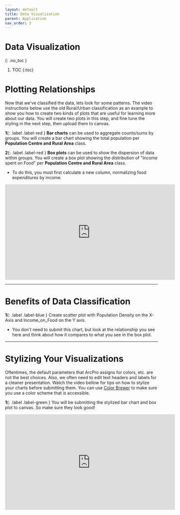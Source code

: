 ```yaml
---
layout: default
title: Data Visualization
parent: Application
nav_order: 3
---
```


# Data Visualization
{: .no_toc }

1. TOC
{:toc}

# Plotting Relationships

Now that we've classified the data, lets look for some patterns.  The video instructions below use the old Rural/Urban classification as an example to show you how to create two kinds of plots that are useful for learning more about our data.  You will create two plots in this step, and fine tune the styling in the next step, then upload them to canvas.


**1**{: .label .label-red } **Bar charts** can be used to aggregate counts/sums by groups.  You will create a bar chart showing the total population per **Population Centre and Rural Area** class.


**2**{: .label .label-red } **Box plots** can be used to show the dispersion of data within groups.  You will create a box plot showing the distribution of "Income spent on Food" per **Population Centre and Rural Area** class.

* To do this, you must first calculate a new column, normalizing food expenditures by income.

<iframe width="560" height="315" src="https://www.youtube.com/embed/FE_EG7tNDA0" title="YouTube video player" frameborder="0" allow="accelerometer; autoplay; clipboard-write; encrypted-media; gyroscope; picture-in-picture" allowfullscreen></iframe>


---

# Benefits of Data Classification


**1**{: .label .label-blue } Create scatter plot with Population Density on the X-Axis and Income_on_Food on the Y axis.
* You don't need to submit this chart, but look at the relationship you see here and think about how it compares to what you see in the box plot.

---

# Stylizing Your Visualizations

Oftentimes, the default parameters that ArcPro assigns for colors, etc. are not the best choices.  Also, we often need to edit text headers and labels for a cleaner presentation.  Watch the video bellow for tips on how to stylize your charts before submitting them.  You can use [Color Brewer](https://colorbrewer2.org/#type=qualitative&scheme=Paired&n=3) to make sure you use a color scheme that is accessible.


**1**{: .label .label-green } You will be submitting the stylized bar chart and box plot to canvas.  So make sure they look good!


<iframe width="560" height="315" src="https://www.youtube.com/embed/PPaDjj07tRA" title="YouTube video player" frameborder="0" allow="accelerometer; autoplay; clipboard-write; encrypted-media; gyroscope; picture-in-picture" allowfullscreen></iframe>

<!-- 
### FA1

Submit your Bar Chart and Box Plot to Canvas.

### WA4

Create Scatter Plot with Population Density on the X-Axis and Income_on_Food on the Y axis.  Does the r2 score indicate a relationship?  How does classifying the data help us reveal patterns in the data we cant easily see in the scatter plot?


 -->